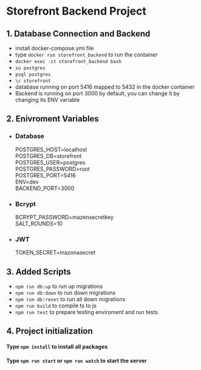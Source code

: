 # Storefront Backend Project

## 1. Database Connection and Backend

- install docker-compose.yml file
- type `docker run storefront_backend` to run the container
- `docker exec -it storefront_backend bash`
- `su postgres`
- `psql postgres`
- `\c storefront`
- database running on port 5416 mapped to 5432 in the docker container
- Backend is running on port 3000 by default, you can change it by changing its ENV variable

## 2. Enivroment Variables

- ### Database

  POSTGRES_HOST=localhost<br>
  POSTGRES_DB=storefront<br>
  POSTGRES_USER=postgres<br>
  POSTGRES_PASSWORD=root<br>
  POSTGRES_PORT=5416<br>
  ENV=dev<br>
  BACKEND_PORT=3000<br>

- ### Bcrypt

  BCRYPT_PASSWORD=mazensecretkey<br>
  SALT_ROUNDS=10

- ### JWT
  TOKEN_SECRET=mazonasecret

## 3. Added Scripts

- `npm run db:up` to run up migrations
- `npm run db:down` to run down migrations
- `npm run db:reset` to run all down migrations
- `npm run build` to compile ts to js
- `npm run test` to prepare testing enviroment and run tests

## 4. Project initialization

#### Type `npm install` to install all packages

#### Type `npm run start` or `npm run watch` to start the server
